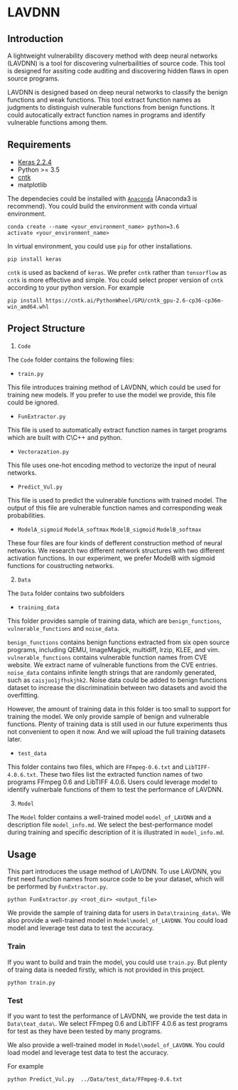

# LAVDNN

## Introduction
A lightweight vulnerability discovery method with deep neural networks (LAVDNN) is a tool for discovering vulnerbailities of source code. This tool is designed for assiting code auditing and discovering hidden flaws in open source programs.

LAVDNN is designed based on deep neural networks to classify the benign functions and weak functions. This tool extract function names as judgments to distinguish vulnerable functions from benign functions. It could autocatically extract function names in programs and identify vulnerable functions among them.

## Requirements

- [Keras 2.2.4](https://github.com/keras-team/keras/tree/master/keras)
- Python >= 3.5
- [cntk](https://github.com/Microsoft/CNTK/wiki/CNTK-Binary-Download-and-Configuration)
- matplotlib

The dependecies could be installed with [`Anaconda`](https://www.anaconda.com/distribution/) (Anaconda3 is recommend). You could build the environment with conda virtual environment.

```
conda create --name <your_environment_name> python=3.6
activate <your_environment_name>
```
In virtual environment, you could use `pip` for other installations.

```
pip install keras
```

`cntk` is used as backend of `keras`. We prefer `cntk` rather than `tensorflow` as `cntk` is more effective and simple. You could select proper version of `cntk` according to your python version. For example

```
pip install https://cntk.ai/PythonWheel/GPU/cntk_gpu-2.6-cp36-cp36m-win_amd64.whl
```

## Project Structure

1.  `Code` 

The `Code` folder contains the following files:

   - `train.py`
   
This file introduces training method of LAVDNN, which could be used for training new models. If you prefer to use the model we provide, this file could be ignored.
   
- `FunExtractor.py`
    
This file is used to automatically extract function names in target programs which are built with C\C++ and python. 

- `Vectorazation.py`
   
This file uses one-hot encoding method to vectorize the input of neural networks.

- `Predict_Vul.py`

This file is used to predict the vulnerable functions with trained model. The output of this file are vulnerable function names and corresponding weak probabilities.

- `ModelA_sigmoid` `ModelA_softmax` `ModelB_sigmoid` `ModelB_softmax`

These four files are four kinds of defferent construction method of neural networks. We research two different network structures with two different activation functions. In our experiment, we prefer ModelB with sigmoid functions for coustructing networks.

2. `Data`

The `Data` folder contains two subfolders 

- `training_data`

This folder provides sample of training data, which are `benign_functions`, `vulnerable_functions` and `noise_data`.

`benign_functions` contains benign functions extracted from six open source programs, including QEMU, ImageMagick, multidiff, lrzip, KLEE, and vim. `vulnerable_functions` contains vulnerable function names from CVE website. We extract name of vulnerable functions from the CVE entries. `noise_data` contains infinite length strings that are randomly generated, such as `caisjuo1jfhskjhk2`. Noise data could be added to benign functions dataset to increase the discriminatioin between two datasets and avoid the overfitting. 

However, the amount of training data in this folder is too small to support for training the model. We only provide sample of benign and vulnerable functions. Plenty of training data is still used in our future experiments thus not convenient to open it now. And we will upload the full training datasets later.

- `test_data`

This folder contains two files, which are `FFmpeg-0.6.txt` and `LibTIFF-4.0.6.txt`. These two files list the extracted function names of two programs FFmpeg 0.6 and LibTIFF 4.0.6. Users could leverage model to identify vulnerbale functions of them to test the performance of LAVDNN.

3. `Model`

The `Model` folder contains a well-trained model `model_of_LAVDNN` and a description file `model_info.md`. We select the best-performance model  during training and specific description of it is illustrated in `model_info.md`.

## Usage

This part introduces the usage method of LAVDNN. To use LAVDNN, you first need function names from source code to be your dataset, which will be performed by `FunExtractor.py`. 
```
python FunExtractor.py <root_dir> <output_file>
```

We provide the sample of training data for users in `Data\training_data\`. We also provide a well-trained model in `Model\model_of_LAVDNN`. You could load model and leverage test data to test the accuracy.

### Train 

If you want to build and train the model, you could use `train.py`. But plenty of traing data is needed firstly, which is not provided in this project.

```
python train.py
```

### Test

If you want to test the performance of LAVDNN, we provide the test data in `Data\teat_data\`. We select FFmpeg 0.6 and LibTIFF 4.0.6 as test programs for test as they have been tested by many programs. 

We also provide a well-trained model in `Model\model_of_LAVDNN`. You could load model and leverage test data to test the accuracy.

For example

```
python Predict_Vul.py  ../Data/test_data/FFmpeg-0.6.txt
```
